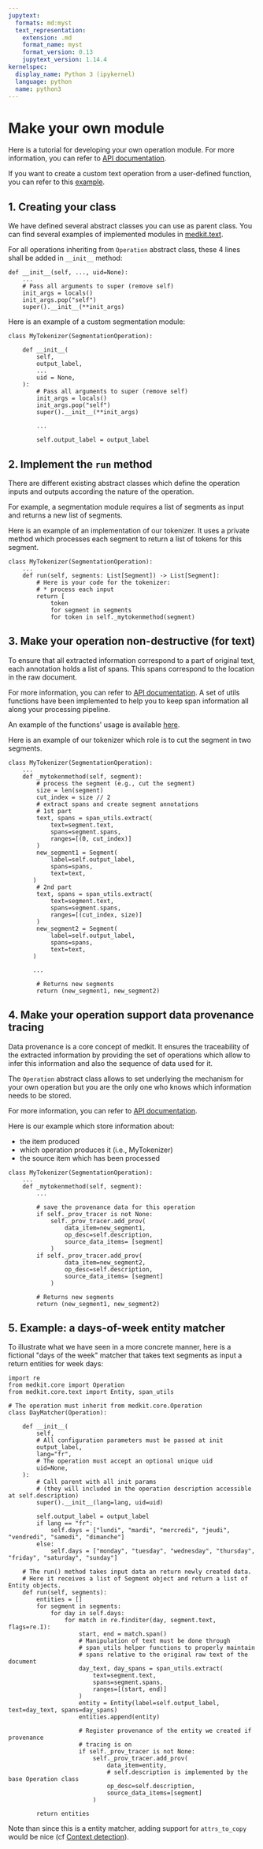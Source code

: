 ```yaml
---
jupytext:
  formats: md:myst
  text_representation:
    extension: .md
    format_name: myst
    format_version: 0.13
    jupytext_version: 1.14.4
kernelspec:
  display_name: Python 3 (ipykernel)
  language: python
  name: python3
---
```

    
# Make your own module

Here is a tutorial for developing your own operation module.
For more information, you can refer to [API documentation](api:core:operations).

If you want to create a custom text operation from a user-defined function, you can refer to this [example](../examples/custom_text_operation).

## 1. Creating your class

We have defined several abstract classes you can use as parent class.
You can find several examples of implemented modules in [medkit.text](../api/text).

For all operations inheriting from `Operation` abstract class, these 4 lines
shall be added in `__init__` method:
```
def __init__(self, ..., uid=None):
    ...
    # Pass all arguments to super (remove self)
    init_args = locals()
    init_args.pop("self")
    super().__init__(**init_args)
```

Here is an example of a custom segmentation module:
```
class MyTokenizer(SegmentationOperation):

    def __init__(
        self,
        output_label,
        ...
        uid = None,
    ):
        # Pass all arguments to super (remove self)
        init_args = locals()
        init_args.pop("self")
        super().__init__(**init_args)

        ...

        self.output_label = output_label
```

## 2. Implement the `run` method

There are different existing abstract classes which define the operation inputs
and outputs according the nature of the operation.

For example, a segmentation module requires a list of segments as input and
returns a new list of segments.

Here is an example of an implementation of our tokenizer. It uses a private 
method which processes each segment to return a list of tokens for this 
segment.

```
class MyTokenizer(SegmentationOperation):
    ...
    def run(self, segments: List[Segment]) -> List[Segment]:
        # Here is your code for the tokenizer:
        # * process each input
        return [
            token
            for segment in segments
            for token in self._mytokenmethod(segment) 
```

## 3. Make your operation non-destructive (for text)

To ensure that all extracted information correspond to a part of original 
text, each annotation holds a list of spans. This spans correspond to the 
location in the raw document.

For more information, you can refer to [API documentation](api:core-text:span).
A set of utils functions have been implemented to help you to keep span 
information all along your processing pipeline.

An example of the functions' usage is available [here](../examples/spans).

Here is an example of our tokenizer which role is to cut the segment in two 
segments.

```
class MyTokenizer(SegmentationOperation):
    ...
    def _mytokenmethod(self, segment):
        # process the segment (e.g., cut the segment)
        size = len(segment)
        cut_index = size // 2
        # extract spans and create segment annotations
        # 1st part
        text, spans = span_utils.extract(
            text=segment.text,
            spans=segment.spans,
            ranges=[(0, cut_index)]
        )
        new_segment1 = Segment(
            label=self.output_label,
            spans=spans,
            text=text,
       ) 
        # 2nd part
        text, spans = span_utils.extract(
            text=segment.text,
            spans=segment.spans,
            ranges=[(cut_index, size)]
        )
        new_segment2 = Segment(
            label=self.output_label,
            spans=spans,
            text=text,
       ) 

       ...

        # Returns new segments
        return (new_segment1, new_segment2)
```

## 4. Make your operation support data provenance tracing

Data provenance is a core concept of medkit.
It ensures the traceability of the extracted information by providing the 
set of operations which allow to infer this information and also the 
sequence of data used for it.

The `Operation` abstract class allows to set underlying the mechanism for 
your own operation but you are the only one who knows which information 
needs to be stored. 

For more information, you can refer to [API documentation](api:core:provenance).

Here is our example which store information about:
* the item produced
* which operation produces it (i.e., MyTokenizer)
* the source item which has been processed

```
class MyTokenizer(SegmentationOperation):
    ...
    def _mytokenmethod(self, segment):
        ...
        
        # save the provenance data for this operation
        if self._prov_tracer is not None:
            self._prov_tracer.add_prov(
                data_item=new_segment1,
                op_desc=self.description,
                source_data_items= [segment]
            )
        if self._prov_tracer.add_prov(
                data_item=new_segment2,
                op_desc=self.description,
                source_data_items= [segment]
            )

        # Returns new segments
        return (new_segment1, new_segment2)
```

## 5. Example: a days-of-week entity matcher

To illustrate what we have seen in a more concrete manner, here is a fictional
"days of the week" matcher that takes text segments as input a return entities
for week days:

```{code-cell} ipython3
import re
from medkit.core import Operation
from medkit.core.text import Entity, span_utils

# The operation must inherit from medkit.core.Operation
class DayMatcher(Operation):

    def __init__(
        self,
        # All configuration parameters must be passed at init
        output_label,
        lang="fr",
        # The operation must accept an optional unique uid
        uid=None,
    ):
        # Call parent with all init params
        # (they will included in the operation description accessible at self.description)
        super().__init__(lang=lang, uid=uid)

        self.output_label = output_label
        if lang == "fr":
            self.days = ["lundi", "mardi", "mercredi", "jeudi", "vendredi", "samedi", "dimanche"]
        else:
            self.days = ["monday", "tuesday", "wednesday", "thursday", "friday", "saturday", "sunday"]
    
    # The run() method takes input data an return newly created data.
    # Here it receives a list of Segment object and return a list of Entity objects.
    def run(self, segments):
        entities = []
        for segment in segments:
            for day in self.days:
                for match in re.finditer(day, segment.text, flags=re.I):
                    start, end = match.span()
                    # Manipulation of text must be done through
                    # span_utils helper functions to properly maintain
                    # spans relative to the original raw text of the document
                    day_text, day_spans = span_utils.extract(
                        text=segment.text,
                        spans=segment.spans,
                        ranges=[(start, end)]
                    )
                    entity = Entity(label=self.output_label, text=day_text, spans=day_spans)
                    entities.append(entity)

                    # Register provenance of the entity we created if provenance
                    # tracing is on
                    if self._prov_tracer is not None:
                        self._prov_tracer.add_prov(
                            data_item=entity,
                            # self.description is implemented by the base Operation class
                            op_desc=self.description,
                            source_data_items=[segment]
                        )

        return entities
```

Note than since this is a entity matcher, adding support for `attrs_to_copy`
would be nice (cf [Context detection](context_detection.md)).
